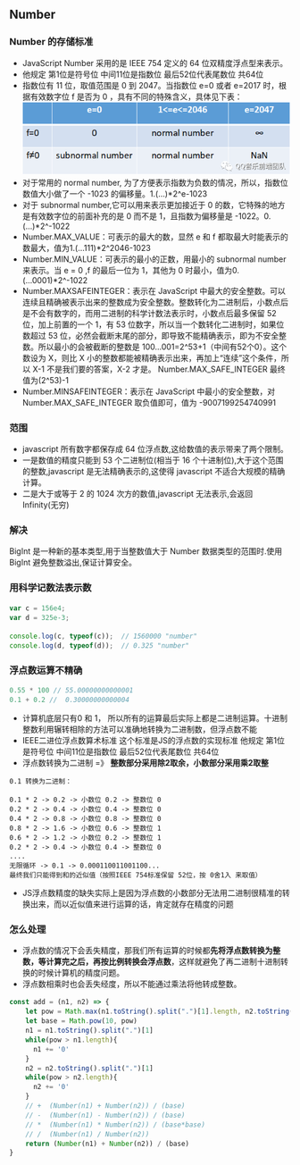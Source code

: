 ## Number

### Number 的存储标准
- JavaScript Number 采用的是 IEEE 754 定义的 64 位双精度浮点型来表示。
- 他规定 第1位是符号位 中间11位是指数位 最后52位代表尾数位 共64位
- 指数位有 11 位，取值范围是 0 到 2047。当指数位 e=0 或者 e=2017 时，根据有效数字位 f 是否为 0 ，具有不同的特殊含义，具体见下表：
![](images/2021-05-20-11-30-15.png)
- 对于常用的 normal number, 为了方便表示指数为负数的情况，所以，指数位数值大小做了一个 -1023 的偏移量。1.(...)*2^e-1023
- 对于 subnormal number,它可以用来表示更加接近于 0 的数，它特殊的地方是有效数字位的前面补充的是 0 而不是 1，且指数为偏移量是 -1022。0.(...)*2^-1022
- Number.MAX_VALUE：可表示的最大的数，显然 e 和 f 都取最大时能表示的数最大，值为1.(...111)*2^2046-1023
- Number.MIN_VALUE：可表示的最小的正数，用最小的 subnormal number 来表示。当 e = 0 ,f 的最后一位为 1，其他为 0 时最小，值为0.(...0001)*2^-1022
- Number.MAXSAFEINTEGER：表示在 JavaScript 中最大的安全整数。可以连续且精确被表示出来的整数成为安全整数。整数转化为二进制后，小数点后是不会有数字的，而用二进制的科学计数法表示时，小数点后最多保留 52 位，加上前置的一个 1，有 53 位数字，所以当一个数转化二进制时，如果位数超过 53 位，必然会截断末尾的部分，即导致不能精确表示，即为不安全整数。所以最小的会被截断的整数是 100...001=2^53+1（中间有52个0）。这个数设为 X，则比 X 小的整数都能被精确表示出来，再加上“连续”这个条件，所以 X-1 不是我们要的答案，X-2 才是。 Number.MAX_SAFE_INTEGER 最终值为(2^53)-1
- Number.MINSAFEINTEGER：表示在 JavaScript 中最小的安全整数，对 Number.MAX_SAFE_INTEGER 取负值即可，值为 -9007199254740991
  
### 范围 
- javascript 所有数字都保存成 64 位浮点数,这给数值的表示带来了两个限制。
- 一是数值的精度只能到 53 个二进制位(相当于 16 个十进制位),大于这个范围的整数,javascript 是无法精确表示的,这使得 javascript 不适合大规模的精确计算。
- 二是大于或等于 2 的 1024 次方的数值,javascript 无法表示,会返回 Infinity(无穷)

### 解决 
BigInt 是一种新的基本类型,用于当整数值大于 Number 数据类型的范围时.使用 BigInt 避免整数溢出,保证计算安全。

### 用科学记数法表示数
```js
var c = 156e4;
var d = 325e-3;

console.log(c, typeof(c));  // 1560000 "number"
console.log(d, typeof(d));  // 0.325 "number"
```

### 浮点数运算不精确
```js
0.55 * 100 // 55.00000000000001
0.1 + 0.2 //  0.30000000000004
```
- 计算机底层只有0 和 1， 所以所有的运算最后实际上都是二进制运算。十进制整数利用辗转相除的方法可以准确地转换为二进制数，但浮点数不能
- IEEE二进位浮点数算术标准 这个标准是JS的浮点数的实现标准 他规定 第1位是符号位 中间11位是指数位 最后52位代表尾数位 共64位
- 浮点数转换为二进制 =》 **整数部分采用除2取余，小数部分采用乘2取整**
```
0.1 转换为二进制：

0.1 * 2 -> 0.2 -> 小数位 0.2 -> 整数位 0
0.2 * 2 -> 0.4 -> 小数位 0.4 -> 整数位 0
0.4 * 2 -> 0.8 -> 小数位 0.8 -> 整数位 0
0.8 * 2 -> 1.6 -> 小数位 0.6 -> 整数位 1
0.6 * 2 -> 1.2 -> 小数位 0.2 -> 整数位 1
0.2 * 2 -> 0.4 -> 小数位 0.4 -> 整数位 0  
....
无限循环 -> 0.1 -> 0.000110011001100...
最终我们只能得到和的近似值（按照IEEE 754标准保留 52位，按 0舍1入 来取值）
```
- JS浮点数精度的缺失实际上是因为浮点数的小数部分无法用二进制很精准的转换出来，而以近似值来进行运算的话，肯定就存在精度的问题

### 怎么处理
- 浮点数的情况下会丢失精度，那我们所有运算的时候都**先将浮点数转换为整数，等计算完之后，再按比例转换会浮点数**，这样就避免了再二进制十进制转换的时候计算机的精度问题。
- 浮点数相乘时也会丢失经度，所以不能通过乘法将他转成整数。
```js
const add = (n1, n2) => {
    let pow = Math.max(n1.toString().split(".")[1].length, n2.toString().split(".")[1].length)
    let base = Math.pow(10, pow)
    n1 = n1.toString().split(".")[1]
    while(pow > n1.length){
      n1 += '0'
    }
    n2 = n2.toString().split(".")[1]
    while(pow > n2.length){
      n2 += '0'
    }
    // +  (Number(n1) + Number(n2)) / (base)
    // -  (Number(n1) - Number(n2)) / (base)
    // *  (Number(n1) * Number(n2)) / (base*base)
    // /  (Number(n1) / Number(n2))
    return (Number(n1) + Number(n2)) / (base)
}
```